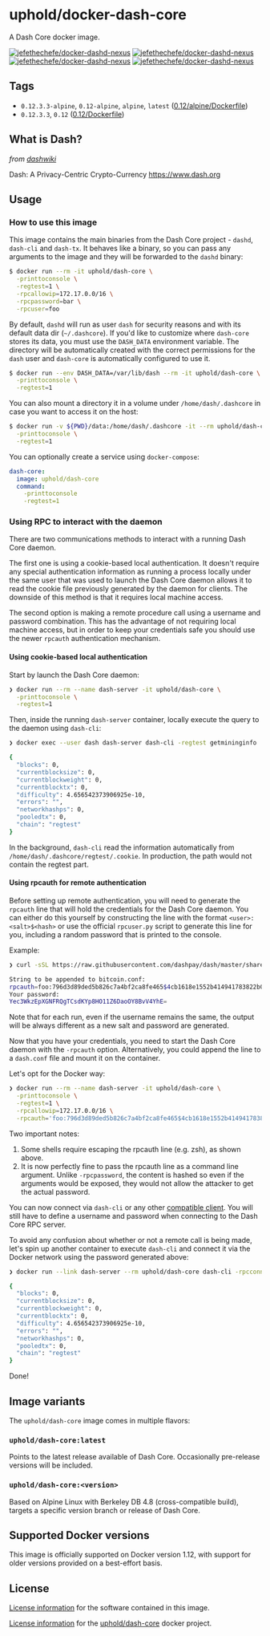 # uphold/docker-dash-core

A Dash Core docker image.

[![jefethechefe/docker-dashd-nexus][docker-pulls-image]][docker-hub-url] [![jefethechefe/docker-dashd-nexus][docker-stars-image]][docker-hub-url] [![jefethechefe/docker-dashd-nexus][docker-size-image]][docker-hub-url] [![jefethechefe/docker-dashd-nexus][docker-layers-image]][docker-hub-url]

## Tags

- `0.12.3.3-alpine`, `0.12-alpine`, `alpine`, `latest` ([0.12/alpine/Dockerfile](https://github.com/uphold/docker-dash-core/blob/master/0.12/alpine/Dockerfile))
- `0.12.3.3`, `0.12`  ([0.12/Dockerfile](https://github.com/uphold/docker-dash-core/blob/master/0.12/Dockerfile))

## What is Dash?
_from [dashwiki](https://github.com/dashpay/dash/wiki)_

Dash: A Privacy-Centric Crypto-Currency https://www.dash.org

## Usage

### How to use this image

This image contains the main binaries from the Dash Core project - `dashd`, `dash-cli` and `dash-tx`. It behaves like a binary, so you can pass any arguments to the image and they will be forwarded to the `dashd` binary:

```sh
$ docker run --rm -it uphold/dash-core \
  -printtoconsole \
  -regtest=1 \
  -rpcallowip=172.17.0.0/16 \
  -rpcpassword=bar \
  -rpcuser=foo
```

By default, `dashd` will run as user `dash` for security reasons and with its default data dir (`~/.dashcore`). If you'd like to customize where `dash-core` stores its data, you must use the `DASH_DATA` environment variable. The directory will be automatically created with the correct permissions for the `dash` user and `dash-core` is automatically configured to use it.

```sh
$ docker run --env DASH_DATA=/var/lib/dash --rm -it uphold/dash-core \
  -printtoconsole \
  -regtest=1
```

You can also mount a directory it in a volume under `/home/dash/.dashcore` in case you want to access it on the host:

```sh
$ docker run -v ${PWD}/data:/home/dash/.dashcore -it --rm uphold/dash-core \
  -printtoconsole \
  -regtest=1
```

You can optionally create a service using `docker-compose`:

```yml
dash-core:
  image: uphold/dash-core
  command:
    -printtoconsole
    -regtest=1
```

### Using RPC to interact with the daemon

There are two communications methods to interact with a running Dash Core daemon.

The first one is using a cookie-based local authentication. It doesn't require any special authentication information as running a process locally under the same user that was used to launch the Dash Core daemon allows it to read the cookie file previously generated by the daemon for clients. The downside of this method is that it requires local machine access.

The second option is making a remote procedure call using a username and password combination. This has the advantage of not requiring local machine access, but in order to keep your credentials safe you should use the newer `rpcauth` authentication mechanism.

#### Using cookie-based local authentication

Start by launch the Dash Core daemon:

```sh
❯ docker run --rm --name dash-server -it uphold/dash-core \
  -printtoconsole \
  -regtest=1
```

Then, inside the running `dash-server` container, locally execute the query to the daemon using `dash-cli`:

```sh
❯ docker exec --user dash dash-server dash-cli -regtest getmininginfo

{
  "blocks": 0,
  "currentblocksize": 0,
  "currentblockweight": 0,
  "currentblocktx": 0,
  "difficulty": 4.656542373906925e-10,
  "errors": "",
  "networkhashps": 0,
  "pooledtx": 0,
  "chain": "regtest"
}
```

In the background, `dash-cli` read the information automatically from `/home/dash/.dashcore/regtest/.cookie`. In production, the path would not contain the regtest part.

#### Using rpcauth for remote authentication

Before setting up remote authentication, you will need to generate the `rpcauth` line that will hold the credentials for the Dash Core daemon.
You can either do this yourself by constructing the line with the format `<user>:<salt>$<hash>` or use the official `rpcuser.py` script to generate this line for you, including a random password that is printed to the console.

Example:

```sh
❯ curl -sSL https://raw.githubusercontent.com/dashpay/dash/master/share/rpcuser/rpcuser.py | python - foo

String to be appended to bitcoin.conf:
rpcauth=foo:796d3d89ded5b826c7a4bf2ca8fe465$4cb1618e1552b414941783822b087b2df8c2b8bb1fa3dc441d9fa8f32d43e054
Your password:
Yec3WkzEpXGNFRQgTCsdKYp8HO11Z6DaoOY8BvV4YhE=
```

Note that for each run, even if the username remains the same, the output will be always different as a new salt and password are generated.

Now that you have your credentials, you need to start the Dash Core daemon with the `-rpcauth` option. Alternatively, you could append the line to a `dash.conf` file and mount it on the container.

Let's opt for the Docker way:

```sh
❯ docker run --rm --name dash-server -it uphold/dash-core \
  -printtoconsole \
  -regtest=1 \
  -rpcallowip=172.17.0.0/16 \
  -rpcauth='foo:796d3d89ded5b826c7a4bf2ca8fe465$4cb1618e1552b414941783822b087b2df8c2b8bb1fa3dc441d9fa8f32d43e054'
```

Two important notes:

1. Some shells require escaping the rpcauth line (e.g. zsh), as shown above.
2. It is now perfectly fine to pass the rpcauth line as a command line argument. Unlike `-rpcpassword`, the content is hashed so even if the arguments would be exposed, they would not allow the attacker to get the actual password.

You can now connect via `dash-cli` or any other [compatible client](https://github.com/uphold/dash-core). You will still have to define a username and password when connecting to the Dash Core RPC server.

To avoid any confusion about whether or not a remote call is being made, let's spin up another container to execute `dash-cli` and connect it via the Docker network using the password generated above:

```sh
❯ docker run --link dash-server --rm uphold/dash-core dash-cli -rpcconnect=dash-server -regtest -rpcuser=foo -rpcpassword='Yec3WkzEpXGNFRQgTCsdKYp8HO11Z6DaoOY8BvV4YhE=' getmininginfo

{
  "blocks": 0,
  "currentblocksize": 0,
  "currentblockweight": 0,
  "currentblocktx": 0,
  "difficulty": 4.656542373906925e-10,
  "errors": "",
  "networkhashps": 0,
  "pooledtx": 0,
  "chain": "regtest"
}
```

Done!


## Image variants

The `uphold/dash-core` image comes in multiple flavors:

### `uphold/dash-core:latest`

Points to the latest release available of Dash Core. Occasionally pre-release versions will be included.

### `uphold/dash-core:<version>`

Based on Alpine Linux with Berkeley DB 4.8 (cross-compatible build), targets a specific version branch or release of Dash Core.

## Supported Docker versions

This image is officially supported on Docker version 1.12, with support for older versions provided on a best-effort basis.

## License

[License information](https://github.com/dashpay/dash/blob/master/COPYING) for the software contained in this image.

[License information](https://github.com/uphold/docker-dash-core/blob/master/LICENSE) for the [uphold/dash-core][docker-hub-url] docker project.

[docker-hub-url]: https://hub.docker.com/r/uphold/dash-core
[docker-layers-image]: https://img.shields.io/imagelayers/layers/uphold/dash-core/latest.svg?style=flat-square
[docker-pulls-image]: https://img.shields.io/docker/pulls/uphold/dash-core.svg?style=flat-square
[docker-size-image]: https://img.shields.io/imagelayers/image-size/uphold/dash-core/latest.svg?style=flat-square
[docker-stars-image]: https://img.shields.io/docker/stars/uphold/dash-core.svg?style=flat-square
